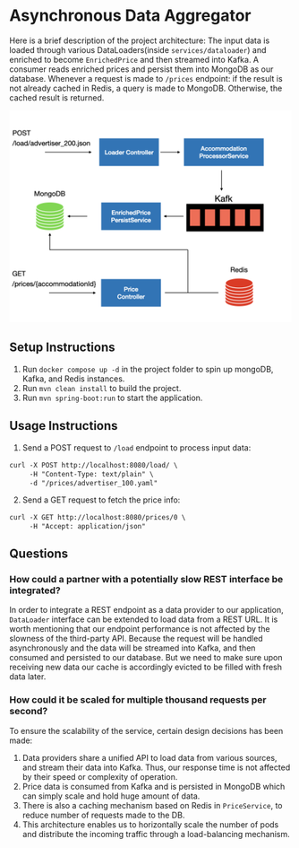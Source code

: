 # Asynchronous Data Aggregator

Here is a brief description of the project architecture:
The input data is loaded through various DataLoaders(inside `services/dataloader`) and enriched to become `EnrichedPrice`
and then streamed into Kafka. A consumer reads enriched prices and persist them into MongoDB as our database. Whenever a
request is made to `/prices` endpoint: if the result is not already cached in Redis, a query is made to MongoDB. Otherwise,
the cached result is returned.

![arch.001.png](arch.001.png)

## Setup Instructions

1. Run `docker compose up -d` in the project folder to spin up mongoDB, Kafka, and Redis instances.
2. Run `mvn clean install` to build the project.
4. Run `mvn spring-boot:run` to start the application.

## Usage Instructions

1. Send a POST request to `/load` endpoint to process input data:
```
curl -X POST http://localhost:8080/load/ \
     -H "Content-Type: text/plain" \
     -d "/prices/advertiser_100.yaml"
```
2. Send a GET request to fetch the price info:
``` 
curl -X GET http://localhost:8080/prices/0 \
     -H "Accept: application/json"
```

## Questions

### How could a partner with a potentially slow REST interface be integrated?

In order to integrate a REST endpoint as a data provider to our application, `DataLoader` interface can be extended to 
load data from a REST URL. It is worth mentioning that our endpoint performance is not affected by the slowness of the
third-party API. Because the request will be handled asynchronously and the data will be streamed into Kafka, and then
consumed and persisted to our database. But we need to make sure upon receiving new data our cache is accordingly evicted
to be filled with fresh data later.

### How could it be scaled for multiple thousand requests per second?

To ensure the scalability of the service, certain design decisions has been made:
1. Data providers share a unified API to load data from various sources, and stream their data into Kafka. Thus, our 
response time is not affected by their speed or complexity of operation.
2. Price data is consumed from Kafka and is persisted in MongoDB which can simply scale and hold huge amount of data.
3. There is also a caching mechanism based on Redis in `PriceService`, to reduce number of requests made to the DB.
4. This architecture enables us to horizontally scale the number of pods and distribute the incoming traffic through a
load-balancing mechanism.
